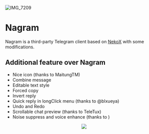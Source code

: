 ![IMG_7209](https://github.com/user-attachments/assets/a588bef5-76c4-4536-b1b6-291f52ddce4b)

# Nagram

Nagram is a third-party Telegram client based on [NekoX](https://github.com/NekoX-Dev/NekoX) with some modifications.

## Additional feature over Nagram

- Nice icon (thanks to MaitungTM)
- Combine message
- Editable text style 
- Forced copy
- Invert reply
- Quick reply in longClick menu (thanks to @blxueya)
- Undo and Redo
- Scrollable chat preview (thanks to TeleTux)
- Noise suppress and voice enhance (thanks to )

<p align="center">
  <a href="https://cdn.jsdelivr.net/gh/ioit2025/Nagram@main/.github/contributors.svg">
    <img src="https://cdn.jsdelivr.net/gh/ioit2025/Nagram@main/.github/contributors.svg" />
  </a>
</p>

